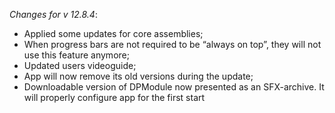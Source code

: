 _Changes for v 12.8.4_:
- Applied some updates for core assemblies;
- When progress bars are not required to be “always on top”, they will not use this feature anymore;
- Updated users videoguide;
- App will now remove its old versions during the update;
- Downloadable version of DPModule now presented as an SFX-archive. It will properly configure app for the first start
